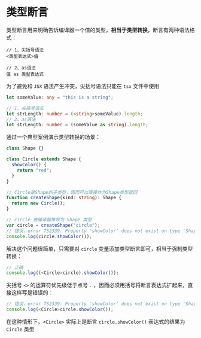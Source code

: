 # 类型断言

类型断言用来明确告诉编译器一个值的类型，**相当于类型转换**，断言有两种语法格式：

```
// 1、尖括号语法
<类型表达式>值

// 2、as语法
值 as 类型表达式
```

为了避免和 `JSX` 语法产生冲突，尖括号语法只能在 `tsx` 文件中使用

```typescript
let someValue: any = "this is a string";

// 1、尖括号语法
let strLength: number = (<string>someValue).length;
// 2、as语法
let strLength: number = (someValue as string).length;
```

通过一个典型案例演示类型转换的场景：

```typescript
class Shape {}

class Circle extends Shape {
  showColor() {
    return "red";
  }
}

// Circle是Shape的子类型，因而可以直接作为Shape类型返回
function createShape(kind: string): Shape {
  return new Circle();
}

// circle 被编译器推导为 Shape 类型
var circle = createShape("circle");
// 错误，error TS2339: Property 'showColor' does not exist on type 'Shape'
console.log(circle.showColor());
```

解决这个问题很简单，只需要对 `circle` 变量添加类型断言即可，相当于强制类型转换：

```typescript
// 正确
console.log((<Circle>circle).showColor());
```

尖括号 `<>` 的运算符优先级低于点号 `.` ，因而必须用括号将断言表达式扩起来，直接这样写是错误的：

```typescript
// 错误，error TS2339: Property 'showColor' does not exist on type 'Shape'
console.log(<Circle>circle.showColor());
```

在这种情形下，`<Circle>` 实际上是断言 `circle.showColor()` 表达式的结果为 `Circle` 类型